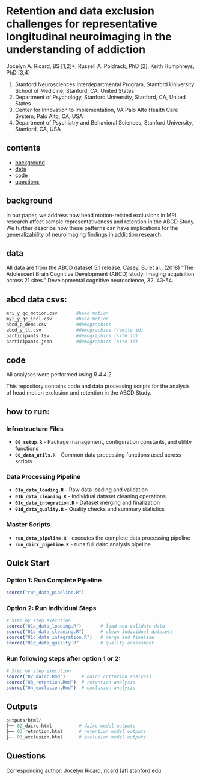 # Retention and data exclusion challenges for representative longitudinal neuroimaging in the understanding of addiction

Jocelyn A. Ricard, BS [1,2]*, Russell A. Poldrack, PhD [2], Keith Humphreys, PhD [3,4]

1. Stanford Neurosciences Interdepartmental Program, Stanford University School of Medicine, Stanford, CA, United States
2. Department of Psychology, Stanford University, Stanford, CA, United States
3. Center for Innovation to Implementation, VA Palo Alto Health Care System, Palo Alto, CA, USA  
4. Department of Psychiatry and Behavioral Sciences, Stanford University, Stanford, CA, USA


## contents

- [background](#background)
- [data](#data)
- [code](#code)
- [questions](#questions)


## background

In our paper, we address how head motion-related exclusions in MRI research affect sample representativeness and retention in the ABCD Study. We further describe how these patterns can have implications for the generalizability of neuroimaging findings in addiction research. 

## data

All data are from the ABCD dataset 5.1 release. Casey, BJ et al., (2018) "The Adolescent Brain Cognitive Development (ABCD) study: Imaging acquisition across 21 sites." Developmental cognitive neuroscience, 32, 43-54.

## abcd data csvs: 
```r
mri_y_qc_motion.csv       #head motion 
myi_y_qc_incl.csv         #head motion 
abcd_p_demo.csv           #demographics
abcd_y_lt.csv             #demographics (family id)
participants.tsv          #demographics (site id)
participants.json         #demographics (site id)

```


## code 

All analyses were performed using *R 4.4.2*

This repository contains code and data processing scripts for the analysis of head motion exclusion and retention in the ABCD Study.

## how to run:

### **Infrastructure Files**
- **`00_setup.R`** - Package management, configuration constants, and utility functions
- **`00_data_utils.R`** - Common data processing functions used across scripts

### **Data Processing Pipeline**
- **`01a_data_loading.R`** - Raw data loading and validation
- **`01b_data_cleaning.R`** - Individual dataset cleaning operations
- **`01c_data_integration.R`** - Dataset merging and finalization
- **`01d_data_quality.R`** - Quality checks and summary statistics

### **Master Scripts**
- **`run_data_pipeline.R`** - executes the complete data processing pipeline
- **`run_dairc_pipeline.R`** - runs full dairc analysis pipeline

## Quick Start

### **Option 1: Run Complete Pipeline**
```r
source("run_data_pipeline.R")
```

### **Option 2: Run Individual Steps**
```r
# Step by step execution
source("01a_data_loading.R")       # load and validate data
source("01b_data_cleaning.R")      # clean individual datasets
source("01c_data_integration.R")   # merge and finalize
source("01d_data_quality.R"        # quality assessment
```

### **Run following steps after option 1 or 2:**
```r
# Step by step execution
source("02_dairc.Rmd")      # dairc criterion analysis
source("03_retention.Rmd")  # retention analysis
source("04_exclusion.Rmd")  # exclusion analysis
```

## Outputs
```r
outputs/html/
├── 02_dairc.html          # dairc model outputs
├── 03_retention.html      # retention model outputs
├── 03_exclusion.html      # exclusion model outputs

```

## Questions

Corresponding author: Jocelyn Ricard, ricard [at] stanford.edu
